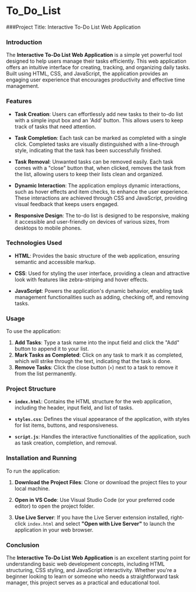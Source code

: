 # To_Do_List

###Project Title: Interactive To-Do List Web Application

### Introduction

The **Interactive To-Do List Web Application** is a simple yet powerful tool designed to help users manage their tasks efficiently. This web application offers an intuitive interface for creating, tracking, and organizing daily tasks. Built using HTML, CSS, and JavaScript, the application provides an engaging user experience that encourages productivity and effective time management.

### Features

- **Task Creation**: Users can effortlessly add new tasks to their to-do list with a simple input box and an 'Add' button. This allows users to keep track of tasks that need attention.

- **Task Completion**: Each task can be marked as completed with a single click. Completed tasks are visually distinguished with a line-through style, indicating that the task has been successfully finished.

- **Task Removal**: Unwanted tasks can be removed easily. Each task comes with a "close" button that, when clicked, removes the task from the list, allowing users to keep their lists clean and organized.

- **Dynamic Interaction**: The application employs dynamic interactions, such as hover effects and item checks, to enhance the user experience. These interactions are achieved through CSS and JavaScript, providing visual feedback that keeps users engaged.

- **Responsive Design**: The to-do list is designed to be responsive, making it accessible and user-friendly on devices of various sizes, from desktops to mobile phones.

### Technologies Used

- **HTML**: Provides the basic structure of the web application, ensuring semantic and accessible markup.

- **CSS**: Used for styling the user interface, providing a clean and attractive look with features like zebra-striping and hover effects.

- **JavaScript**: Powers the application's dynamic behavior, enabling task management functionalities such as adding, checking off, and removing tasks.

### Usage

To use the application:

1. **Add Tasks**: Type a task name into the input field and click the "Add" button to append it to your list.
2. **Mark Tasks as Completed**: Click on any task to mark it as completed, which will strike through the text, indicating that the task is done.
3. **Remove Tasks**: Click the close button (`×`) next to a task to remove it from the list permanently.

### Project Structure

- **`index.html`**: Contains the HTML structure for the web application, including the header, input field, and list of tasks.

- **`styles.css`**: Defines the visual appearance of the application, with styles for list items, buttons, and responsiveness.

- **`script.js`**: Handles the interactive functionalities of the application, such as task creation, completion, and removal.

### Installation and Running

To run the application:

1. **Download the Project Files**: Clone or download the project files to your local machine.

2. **Open in VS Code**: Use Visual Studio Code (or your preferred code editor) to open the project folder.

3. **Use Live Server**: If you have the Live Server extension installed, right-click `index.html` and select **"Open with Live Server"** to launch the application in your web browser.

### Conclusion

The **Interactive To-Do List Web Application** is an excellent starting point for understanding basic web development concepts, including HTML structuring, CSS styling, and JavaScript interactivity. Whether you're a beginner looking to learn or someone who needs a straightforward task manager, this project serves as a practical and educational tool.
